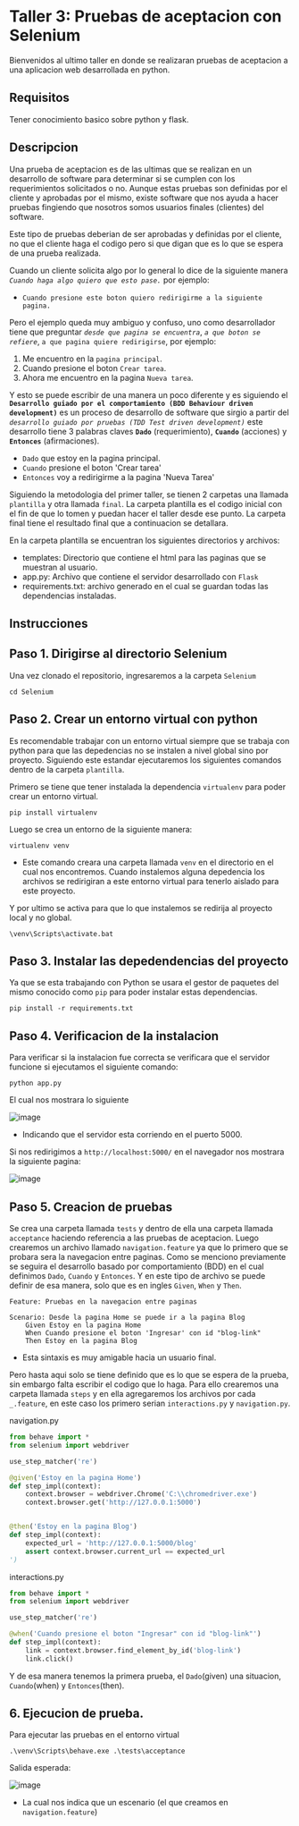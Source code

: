 # Taller 3: Pruebas de aceptacion con Selenium
Bienvenidos al ultimo taller en donde se realizaran pruebas de aceptacion a una aplicacion web desarrollada en python.

## Requisitos
Tener conocimiento basico sobre python y flask.

## Descripcion
Una prueba de aceptacion es de las ultimas que se realizan en un desarrollo de software para determinar si se cumplen con los requerimientos solicitados o no. Aunque estas pruebas son definidas por el cliente y aprobadas por el mismo, existe software que nos ayuda a hacer pruebas fingiendo que nosotros somos usuarios finales (clientes) del software. 

Este tipo de pruebas deberian de ser aprobadas y definidas por el cliente, no que el cliente haga el codigo pero si que digan que es lo que se espera de una prueba realizada.

Cuando un cliente solicita algo por lo general lo dice de la siguiente manera _`Cuando haga algo quiero que esto pase.`_ por ejemplo:
- `Cuando presione este boton quiero redirigirme a la siguiente pagina.`

Pero el ejemplo queda muy ambiguo y confuso, uno como desarrollador tiene que preguntar _`desde que pagina se encuentra`_, _`a que boton se refiere`_, `a que pagina quiere redirigirse`, por ejemplo:
1. Me encuentro en la `pagina principal`.
2. Cuando presione el boton `Crear tarea`.
3. Ahora me encuentro en la pagina `Nueva tarea`.

Y esto se puede escribir de una manera un poco diferente y es siguiendo el **`Desarrollo guiado por el comportamiento (BDD Behaviour driven development)`** es un proceso de desarrollo de software que sirgio a partir del _`desarrollo guiado por pruebas (TDD Test driven development)`_ este desarrollo tiene 3 palabras claves **`Dado`** (requerimiento), **`Cuando`** (acciones) y **`Entonces`** (afirmaciones).

 - `Dado` que estoy en la pagina principal.
 - `Cuando` presione el boton 'Crear tarea'
 - `Entonces` voy a redirigirme a la pagina 'Nueva Tarea'

Siguiendo la metodologia del primer taller, se tienen 2 carpetas una llamada `plantilla` y otra llamada `final`. La carpeta plantilla es el codigo inicial con el fin de que lo tomen y puedan hacer el taller desde ese punto. La carpeta final tiene el resultado final que a continuacion se detallara. 

En la carpeta plantilla se encuentran los siguientes directorios y archivos:
- templates: Directorio que contiene el html para las paginas que se muestran al usuario.
- app.py: Archivo que contiene el servidor desarrollado con `Flask`
- requirements.txt: archivo generado en el cual se guardan todas las dependencias instaladas.

## Instrucciones

## Paso 1. Dirigirse al directorio Selenium
Una  vez clonado el repositorio, ingresaremos a la carpeta `Selenium`
```
cd Selenium
```

## Paso 2. Crear un entorno virtual con python
Es recomendable trabajar con un entorno virtual siempre que se trabaja con python para que las depedencias no se instalen a nivel global sino por proyecto. Siguiendo este estandar ejecutaremos los siguientes comandos dentro de la carpeta `plantilla`.

Primero se tiene que tener instalada la dependencia `virtualenv` para poder crear un entorno virtual.
```
pip install virtualenv
```

Luego se crea un entorno de la siguiente manera:
```
virtualenv venv
```
- Este comando creara una carpeta llamada `venv` en el directorio en el cual nos encontremos. Cuando instalemos alguna depedencia los archivos se redirigiran a este entorno virtual para tenerlo aislado para este proyecto.

Y por ultimo se activa para que lo que instalemos se redirija al proyecto local y no global. 
```
\venv\Scripts\activate.bat
```

## Paso 3. Instalar las depedendencias del proyecto
Ya que se esta trabajando con Python se usara el gestor de paquetes del mismo conocido como `pip` para poder instalar estas dependencias. 
```
pip install -r requirements.txt
```

## Paso 4. Verificacion de la instalacion
Para verificar si la instalacion fue correcta se verificara que el servidor funcione si ejecutamos el siguiente comando:
```
python app.py
```
El cual nos mostrara lo siguiente

![image](https://user-images.githubusercontent.com/30850990/143394240-c8037ead-6fda-4ebb-a6f6-1749a9f6d014.png)
- Indicando que el servidor esta corriendo en el puerto 5000.

Si nos redirigimos a `http://localhost:5000/` en el navegador nos mostrara la siguiente pagina:

![image](https://user-images.githubusercontent.com/30850990/143403247-069c007e-da36-49be-8fb1-62724fc74145.png)



## Paso 5. Creacion de pruebas

Se crea una carpeta llamada `tests` y dentro de ella una carpeta llamada `acceptance` haciendo referencia a las pruebas de aceptacion. 
Luego crearemos un archivo llamado `navigation.feature` ya que lo primero que se probara sera la navegacion entre paginas. Como se menciono previamente se seguira el desarrollo basado por comportamiento (BDD) en el cual definimos `Dado`, `Cuando` y `Entonces`.  Y en este tipo de archivo se puede definir de esa manera, solo que es en ingles `Given`, `When` y `Then`.

```feature
Feature: Pruebas en la navegacion entre paginas

Scenario: Desde la pagina Home se puede ir a la pagina Blog
    Given Estoy en la pagina Home
    When Cuando presione el boton 'Ingresar' con id "blog-link"
    Then Estoy en la pagina Blog
```

- Esta sintaxis es muy amigable hacia un usuario final.

Pero hasta aqui solo se tiene definido que es lo que se espera de la prueba, sin embargo falta escribir el codigo que lo haga.  Para ello crearemos una carpeta llamada `steps` y en ella agregaremos los archivos por cada `_.feature`, en este caso los primero serian `interactions.py` y `navigation.py`.

navigation.py
```py
from behave import * 
from selenium import webdriver

use_step_matcher('re')

@given('Estoy en la pagina Home')
def step_impl(context):
    context.browser = webdriver.Chrome('C:\\chromedriver.exe')
    context.browser.get('http://127.0.0.1:5000')


@then('Estoy en la pagina Blog')
def step_impl(context):
    expected_url = 'http://127.0.0.1:5000/blog'
    assert context.browser.current_url == expected_url 
')
```

interactions.py
```py
from behave import * 
from selenium import webdriver

use_step_matcher('re')

@when('Cuando presione el boton "Ingresar" con id "blog-link"')
def step_impl(context):
    link = context.browser.find_element_by_id('blog-link')
    link.click()
```

Y de esa manera tenemos la primera prueba, el `Dado`(given) una situacion, `Cuando`(when) y `Entonces`(then).

## 6. Ejecucion de prueba.
Para ejecutar las pruebas en el entorno virtual
```
.\venv\Scripts\behave.exe .\tests\acceptance
```

Salida esperada:

![image](https://user-images.githubusercontent.com/30850990/143462784-0837f466-8c63-412a-b955-4016ec3f2bfa.png)
- La cual nos indica que un escenario (el que creamos en `navigation.feature`) 